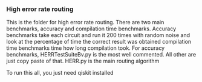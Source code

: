 ### High error rate routing
This is the folder for high error rate routing. There are two main benchmarks, accuracy and compilation time benchmarks.
Accuracy benchmarks take each circuit and run it 200 times with random noise and look at the percentage of time the correct result was obtained
compilation time benchmarks time how long compilation took.
For accuracy benchmarks, HERRTestSuiteBv.py is the most well commented. All other are just copy paste of that.
HERR.py is the main routing algorithm

To run this all, you just need qiskit installed
